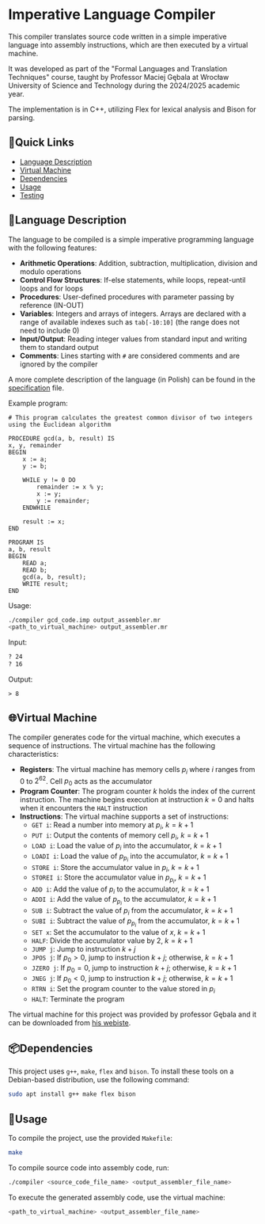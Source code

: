 # Imperative Language Compiler

This compiler translates source code written in a simple imperative language into assembly instructions, which are then executed by a virtual machine.

It was developed as part of the "Formal Languages and Translation Techniques" course, taught by Professor Maciej Gębala at Wrocław University of Science and Technology during the 2024/2025 academic year.

The implementation is in C++, utilizing Flex for lexical analysis and Bison for parsing.

## 🔗Quick Links
- [Language Description](#language-description)
- [Virtual Machine](#virtual-machine)
- [Dependencies](#dependencies)
- [Usage](#usage)
- [Testing](#testing)

## 📝Language Description

The language to be compiled is a simple imperative programming language with the following features:
- **Arithmetic Operations**: Addition, subtraction, multiplication, division and modulo operations
- **Control Flow Structures**: If-else statements, while loops, repeat-until loops and for loops
- **Procedures**: User-defined procedures with parameter passing by reference (IN-OUT)
- **Variables**: Integers and arrays of integers. Arrays are declared with a range of available indexes such as `tab[-10:10]` (the range does not need to include 0)
- **Input/Output**: Reading integer values from standard input and writing them to standard output
- **Comments**: Lines starting with `#` are considered comments and are ignored by the compiler

A more complete description of the language (in Polish) can be found in the [specification](Specification.pdf) file.

Example program:
```
# This program calculates the greatest common divisor of two integers using the Euclidean algorithm

PROCEDURE gcd(a, b, result) IS
x, y, remainder
BEGIN
    x := a;
    y := b;

    WHILE y != 0 DO
        remainder := x % y;
        x := y;
        y := remainder;
    ENDWHILE

    result := x;
END

PROGRAM IS
a, b, result
BEGIN
    READ a;
    READ b;
    gcd(a, b, result);
    WRITE result;
END
```

Usage: 
```bash
./compiler gcd_code.imp output_assembler.mr
<path_to_virtual_machine> output_assembler.mr
```

Input:
```bash
? 24
? 16
```

Output:
```
> 8
```
## 🌐Virtual Machine

The compiler generates code for the virtual machine, which executes a sequence of instructions. The virtual machine has the following characteristics:
- **Registers**: The virtual machine has memory cells $p_i$ where $i$ ranges from 0 to $2^{62}$. Cell $p_0$ acts as the accumulator
- **Program Counter**: The program counter $k$ holds the index of the current instruction. The machine begins execution at instruction $k = 0$ and halts when it encounters the `HALT` instruction
- **Instructions**: The virtual machine supports a set of instructions:
    - `GET i`: Read a number into memory at $p_i$, $k = k + 1$
    - `PUT i`: Output the contents of memory cell $p_i$, $k = k + 1$
    - `LOAD i`: Load the value of $p_i$ into the accumulator, $k = k + 1$
    - `LOADI i`: Load the value of $p_{p_i}$ into the accumulator, $k = k + 1$
    - `STORE i`: Store the accumulator value in $p_i$, $k = k + 1$
    - `STOREI i`: Store the accumulator value in $p_{p_i}$, $k = k + 1$
    - `ADD i`: Add the value of $p_i$ to the accumulator, $k = k + 1$
    - `ADDI i`: Add the value of $p_{p_i}$ to the accumulator, $k = k + 1$
    - `SUB i`: Subtract the value of $p_i$ from the accumulator, $k = k + 1$
    - `SUBI i`: Subtract the value of $p_{p_i}$ from the accumulator, $k = k + 1$
    - `SET x`: Set the accumulator to the value of $x$, $k = k + 1$
    - `HALF`: Divide the accumulator value by 2, $k = k + 1$
    - `JUMP j`: Jump to instruction $k + j$
    - `JPOS j`: If $p_0 > 0$, jump to instruction $k + j$; otherwise, $k = k + 1$
    - `JZERO j`: If $p_0 = 0$, jump to instruction $k + j$; otherwise, $k = k + 1$
    - `JNEG j`: If $p_0 < 0$, jump to instruction $k + j$; otherwise, $k = k + 1$
    - `RTRN i`: Set the program counter to the value stored in $p_i$
    - `HALT`: Terminate the program

The virtual machine for this project was provided by professor Gębala and it can be downloaded from [his webiste](https://ki.pwr.edu.pl/gebala/dyd/jftt2024.html).

## 📦Dependencies

This project uses `g++`, `make`, `flex` and `bison`. To install these tools on a Debian-based distribution, use the following command:
```bash
sudo apt install g++ make flex bison
```

## 🚀Usage

To compile the project, use the provided `Makefile`:
```bash
make
```

To compile source code into assembly code, run:
```bash
./compiler <source_code_file_name> <output_assembler_file_name>
```

To execute the generated assembly code, use the virtual machine:
```bash
<path_to_virtual_machine> <output_assembler_file_name>
```
